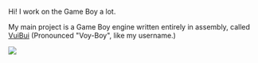 Hi! I work on the Game Boy a lot.

My main project is a Game Boy engine written entirely in assembly, called [VuiBui](https://github.com/GreenAndEievui/vuibui-engine) (Pronounced "Voy-Boy", like my username.)

![](https://github-readme-stats.vercel.app/api/top-langs/?username=GreenAndEievui&layout=compact&theme=tokyonight)

<!--
**GreenAndEievui/GreenAndEievui** is a ✨ _special_ ✨ repository because its `README.md` (this file) appears on your GitHub profile.

Here are some ideas to get you started:

- 🔭 I’m currently working on ...
- 🌱 I’m currently learning ...
- 👯 I’m looking to collaborate on ...
- 🤔 I’m looking for help with ...
- 💬 Ask me about ...
- 📫 How to reach me: ...
- 😄 Pronouns: ...
- ⚡ Fun fact: ...
-->
